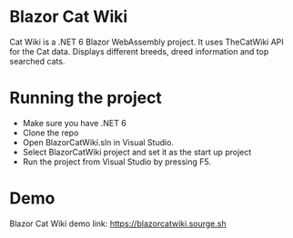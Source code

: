 # Blazor Cat Wiki

Cat Wiki is a .NET 6 Blazor WebAssembly project. It uses TheCatWiki API for the Cat data. Displays different breeds, dreed information and top searched cats.


# Running the project

- Make sure you have .NET 6
- Clone the repo
- Open BlazorCatWiki.sln in Visual Studio.
- Select BlazorCatWiki project and set it as the start up project
- Run the project from Visual Studio by pressing F5.

# Demo

Blazor Cat Wiki demo link: https://blazorcatwiki.sourge.sh

